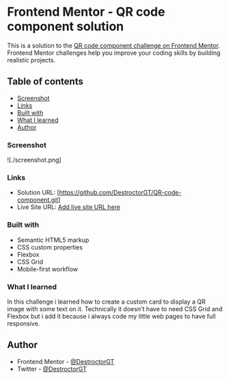 # Frontend Mentor - QR code component solution

This is a solution to the [QR code component challenge on Frontend Mentor](https://www.frontendmentor.io/challenges/qr-code-component-iux_sIO_H). Frontend Mentor challenges help you improve your coding skills by building realistic projects.

## Table of contents

- [Screenshot](#screenshot)
- [Links](#links)
- [Built with](#built-with)
- [What I learned](#what-i-learned)
- [Author](#author)

### Screenshot

![./screenshot.png]

### Links

- Solution URL: [https://github.com/DestroctorGT/QR-code-component.git]
- Live Site URL: [Add live site URL here](https://your-live-site-url.com)

### Built with

- Semantic HTML5 markup
- CSS custom properties
- Flexbox
- CSS Grid
- Mobile-first workflow

### What I learned

In this challenge i learned how to create a custom card to display a QR image with some text on it.
Technically it doesn't have to need CSS Grid and Flexbox but i add it because i always code my little web pages to have full responsive.

## Author

- Frontend Mentor - [@DestroctorGT](https://www.frontendmentor.io/profile/DestroctorGT)
- Twitter - [@DestroctorGT](https://twitter.com/destroctorgt)
